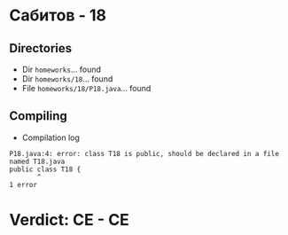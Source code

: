 # Сабитов - 18
## Directories
- Dir `homeworks`... found
- Dir `homeworks/18`... found
- File `homeworks/18/P18.java`... found
## Compiling
- Compilation log
```
P18.java:4: error: class T18 is public, should be declared in a file named T18.java
public class T18 {
       ^
1 error

```
# Verdict: **CE** - CE
